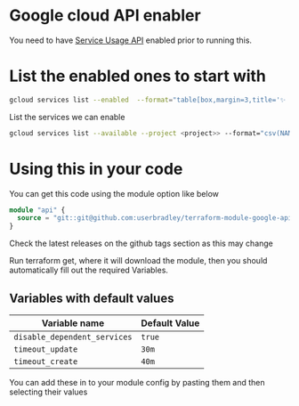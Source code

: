 # Google cloud API enabler 

You need to have [Service Usage API](https://console.cloud.google.com/apis/library/serviceusage.googleapis.com) enabled prior to running this.

# List the enabled ones to start with

```bash
gcloud services list --enabled  --format="table[box,margin=3,title='✨ Enabled Services ✨'](config.title,state)" --project <project>
```

List the services we can enable

```bash
gcloud services list --available --project <project>> --format="csv(NAME,TITLE)" 
```

# Using this in your code

You can get this code using the module option like below

```terraform
module "api" {
  source = "git::git@github.com:userbradley/terraform-module-google-api.git?ref=tags/v0.0.1"
}
```

Check the latest releases on the github tags section as this may change

Run terraform get, where it will download the module, then you should automatically fill out the required Variables.

## Variables with default values

| Variable name                | Default Value |
|------------------------------|---------------|
| `disable_dependent_services` | `true`        | 
| `timeout_update`             | `30m`         |
| `timeout_create`             | `40m`         | 

You can add these in to your module config by pasting them and then selecting their values